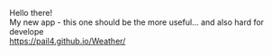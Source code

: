 Hello there! <br>
My new app - this one should be the more useful... and also hard for develope <br>
https://pail4.github.io/Weather/
